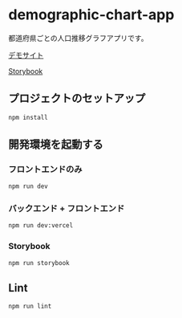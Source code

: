 # demographic-chart-app
都道府県ごとの人口推移グラフアプリです。

[デモサイト](https://demographic-chart-app.vercel.app/)

[Storybook](https://main--63e9a559076852a65d95f36a.chromatic.com/?path=/story/components-colorarraycheckbox--basic)

## プロジェクトのセットアップ

```sh
npm install
```

## 開発環境を起動する

### フロントエンドのみ
```sh
npm run dev
```

### バックエンド + フロントエンド
```sh
npm run dev:vercel
```


### Storybook

```sh
npm run storybook
```

## Lint

```sh
npm run lint
```
